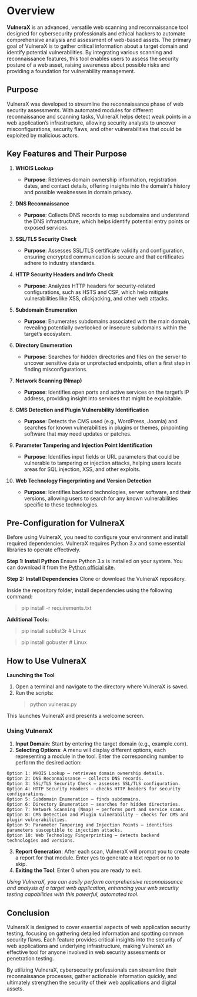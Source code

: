# Overview
**VulneraX** is an advanced, versatile web scanning and reconnaissance tool designed for cybersecurity professionals and ethical hackers to automate comprehensive analysis and assessment of web-based assets. The primary goal of VulneraX is to gather critical information about a target domain and identify potential vulnerabilities. By integrating various scanning and reconnaissance features, this tool enables users to assess the security posture of a web asset, raising awareness about possible risks and providing a foundation for vulnerability management.

## Purpose
VulneraX was developed to streamline the reconnaissance phase of web security assessments. With automated modules for different reconnaissance and scanning tasks, VulneraX helps detect weak points in a web application’s infrastructure, allowing security analysts to uncover misconfigurations, security flaws, and other vulnerabilities that could be exploited by malicious actors. 

## Key Features and Their Purpose

1. **WHOIS Lookup**  
   - **Purpose**: Retrieves domain ownership information, registration dates, and contact details, offering insights into the domain's history and possible weaknesses in domain privacy.
   
2. **DNS Reconnaissance**  
   - **Purpose**: Collects DNS records to map subdomains and understand the DNS infrastructure, which helps identify potential entry points or exposed services.

3. **SSL/TLS Security Check**  
   - **Purpose**: Assesses SSL/TLS certificate validity and configuration, ensuring encrypted communication is secure and that certificates adhere to industry standards.

4. **HTTP Security Headers and Info Check**  
   - **Purpose**: Analyzes HTTP headers for security-related configurations, such as HSTS and CSP, which help mitigate vulnerabilities like XSS, clickjacking, and other web attacks.

5. **Subdomain Enumeration**  
   - **Purpose**: Enumerates subdomains associated with the main domain, revealing potentially overlooked or insecure subdomains within the target’s ecosystem.

6. **Directory Enumeration**  
   - **Purpose**: Searches for hidden directories and files on the server to uncover sensitive data or unprotected endpoints, often a first step in finding misconfigurations.

7. **Network Scanning (Nmap)**  
   - **Purpose**: Identifies open ports and active services on the target’s IP address, providing insight into services that might be exploitable.

8. **CMS Detection and Plugin Vulnerability Identification**  
   - **Purpose**: Detects the CMS used (e.g., WordPress, Joomla) and searches for known vulnerabilities in plugins or themes, pinpointing software that may need updates or patches.

9. **Parameter Tampering and Injection Point Identification**  
   - **Purpose**: Identifies input fields or URL parameters that could be vulnerable to tampering or injection attacks, helping users locate areas for SQL injection, XSS, and other exploits.

10. **Web Technology Fingerprinting and Version Detection**  
    - **Purpose**: Identifies backend technologies, server software, and their versions, allowing users to search for any known vulnerabilities specific to these technologies.

## Pre-Configuration for VulneraX
Before using VulneraX, you need to configure your environment and install required dependencies. VulneraX requires Python 3.x and some essential libraries to operate effectively.

**Step 1: Install Python**
Ensure Python 3.x is installed on your system. You can download it from the [Python official site](https://python.org).

**Step 2: Install Dependencies**
Clone or download the VulneraX repository.

Inside the repository folder, install dependencies using the following command:
> pip install -r requirements.txt

**Additional Tools:**
> pip install sublist3r # Linux

> pip install gobuster # Linux 


## How to Use VulneraX

**Launching the Tool**
1. Open a terminal and navigate to the directory where VulneraX is saved.
2. Run the scripts:
   > python vulnerax.py

This launches VulneraX and presents a welcome screen.

### Using VulneraX

1. **Input Domain**: Start by entering the target domain (e.g., example.com).
2. **Selecting Options**: A menu will display different options, each representing a module in the tool. Enter the corresponding number to perform the desired action:

```
Option 1: WHOIS Lookup – retrieves domain ownership details.
Option 2: DNS Reconnaissance – collects DNS records.
Option 3: SSL/TLS Security Check – assesses SSL/TLS configuration.
Option 4: HTTP Security Headers – checks HTTP headers for security configurations.
Option 5: Subdomain Enumeration – finds subdomains.
Option 6: Directory Enumeration – searches for hidden directories.
Option 7: Network Scanning (Nmap) – performs port and service scans.
Option 8: CMS Detection and Plugin Vulnerability – checks for CMS and plugin vulnerabilities.
Option 9: Parameter Tampering and Injection Points – identifies parameters susceptible to injection attacks.
Option 10: Web Technology Fingerprinting – detects backend technologies and versions.
```
3. **Report Generation**: After each scan, VulneraX will prompt you to create a report for that module. Enter yes to generate a text report or no to skip.
4. **Exiting the Tool**: Enter 0 when you are ready to exit.


_Using VulneraX, you can easily perform comprehensive reconnaissance and analysis of a target web application, enhancing your web security testing capabilities with this powerful, automated tool._

## Conclusion
VulneraX is designed to cover essential aspects of web application security testing, focusing on gathering detailed information and spotting common security flaws. Each feature provides critical insights into the security of web applications and underlying infrastructure, making VulneraX an effective tool for anyone involved in web security assessments or penetration testing. 

By utilizing VulneraX, cybersecurity professionals can streamline their reconnaissance processes, gather actionable information quickly, and ultimately strengthen the security of their web applications and digital assets.
